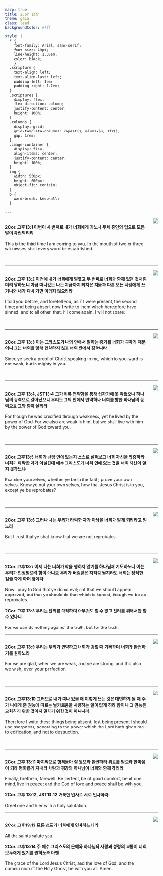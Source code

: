 ```yaml
---
marp: true
title: 2Cor 13장
theme: gaia
class: lead
backgroundColor: #fff

style: |
  * {
    font-family: Arial, sans-serif;
    font-size: 19pt;
    line-height: 1.35em;
    color: black;
    }
  .scripture {
    text-align: left;
    text-align-last: left;
    padding-left: 1em;
    padding-right: 1.7em;
  }
  .scriptures {
    display: flex;
    flex-direction: column;
    justify-content: center;
    height: 100%;
  }
  .columns {
    display: grid;
    grid-template-columns: repeat(2, minmax(0, 1fr));
    gap: 1rem;
  }
  .image-container {
    display: flex;
    align-items: center;
    justify-content: center;
    height: 100%;
  }
  img {
    width: 550px;
    height: 600px;
    object-fit: contain;
  }
  b {
    word-break: keep-all;
  }

---
```


<div class="columns">
  <div class="scriptures">
    <br>
    <div class="scripture">
      <b>2Cor. 고후13:1 이번이 세 번째로 내가 너희에게 가노니 두세 증인의 입으로 모든 말이 확립되리라 
      </b>
    </div>
    <br>
    <div class="scripture">This is the third time I am coming to you. In the mouth of two or three wit nesses shall every word be estab lished. 
    </div>
    <br>
    <div class="scripture">
      <b>
      </b>
    </div>
    <br>
    <div class="scripture">
    </div>         
  </div>
  <div class="image-container">
    <img src='../../pictures/picture_14.jpg'>
  </div>
</div>

---

<div class="columns">
  <div class="scriptures">
    <br>
    <div class="scripture">
      <b>2Cor. 고후 13:2 이전에 내가 너희에게 말했고 두 번째로 너희와 함께 있던 것처럼 미리 말하노니 지금 떠나있는 나는 지금까지 죄지은 자들과 다른 모든 사람에게 쓰거니와 내가 다시 가면 아끼지 않으리라 
      </b>
    </div>
    <br>
    <div class="scripture">I told you before, and foretell you, as if I were present, the second time; and being absent now I write to them which heretofore have sinned, and to all other, that, if I come again, I will not spare; 
    </div>
    <br>
    <div class="scripture">
      <b>
      </b>
    </div>
    <br>
    <div class="scripture">
    </div>         
  </div>
  <div class="image-container">
    <img src='../../pictures/picture_37.jpg'>
  </div>
</div>

---

<div class="columns">
  <div class="scriptures">
    <br>
    <div class="scripture">
      <b>2Cor. 고후 13:3 이는 그리스도가 나의 안에서 말하는 증거를 너희가 구하기 때문이니 그는 너희를 향해 연약하지 않고 너희 안에서 강하니라 
      </b>
    </div>
    <br>
    <div class="scripture">Since ye seek a proof of Christ speaking in me, which to you-ward is not weak, but is mighty in you. 
    </div>
    <br>
    <div class="scripture">
      <b>
      </b>
    </div>
    <br>
    <div class="scripture">
    </div>         
  </div>
  <div class="image-container">
    <img src='../../pictures/picture_123.jpg'>
  </div>
</div>

---

<div class="columns">
  <div class="scriptures">
    <br>
    <div class="scripture">
      <b>2Cor. 고후 13:4, JST13:4 그가 비록 연약함을 통해 십자가에 못 박혔으나 하나님의 능력으로 살아났으니 우리도 그의 안에서 연약하나 너희를 향한 하나님의 능력으로 그와 함께 살리라 
      </b>
    </div>
    <br>
    <div class="scripture">For though he was crucified through weakness, yet he lived by the power of God. For we also are weak in him, but we shall live with him by the power of God toward you. 
    </div>
    <br>
    <div class="scripture">
      <b>
      </b>
    </div>
    <br>
    <div class="scripture">
    </div>         
  </div>
  <div class="image-container">
    <img src='../../pictures/picture_25.jpg'>
  </div>
</div>

---

<div class="columns">
  <div class="scriptures">
    <br>
    <div class="scripture">
      <b>2Cor. 고후13:5 너희가 신앙 안에 있는지 스스로 살펴보고 너희 자신을 입증하라 너희가 타락한 자가 아닐진대 예수 그리스도가 너희 안에 있는 것을 너희 자신이 알지 못하느냐 
      </b>
    </div>
    <br>
    <div class="scripture">Examine yourselves, whether ye be in the faith; prove your own selves. Know ye not your own selves, how that Jesus Christ is in you, except ye be reprobates? 
    </div>
    <br>
    <div class="scripture">
      <b>
      </b>
    </div>
    <br>
    <div class="scripture">
    </div>         
  </div>
  <div class="image-container">
    <img src='../../pictures/picture_89.jpg'>
  </div>
</div>

---

<div class="columns">
  <div class="scriptures">
    <br>
    <div class="scripture">
      <b> 2Cor. 고후 13:6 그러나 나는 우리가 타락한 자가 아님을 너희가 알게 되리라고 믿노라 
      </b>
    </div>
    <br>
    <div class="scripture"> But I trust that ye shall know that we are not reprobates. 
    </div>
    <br>
    <div class="scripture">
      <b>
      </b>
    </div>
    <br>
    <div class="scripture">
    </div>         
  </div>
  <div class="image-container">
    <img src='../../pictures/picture_8.jpg'>
  </div>
</div>

---
<div class="columns">
  <div class="scriptures">
    <br>
    <div class="scripture">
      <b>2Cor. 고후13:7 이제 나는 너희가 악을 행하지 않기를 하나님께 기도하노니 이는 우리가 인정받으려 함이 아니요 우리가 버림받은 자처럼 될지라도 너희는 정직한 일을 하게 하려 함이라 
      </b>
    </div>
    <br>
    <div class="scripture">Now I pray to God that ye do no evil; not that we should appear approved, but that ye should do that which is honest, though we be as reprobates. 
    </div>
    <br>
    <div class="scripture">
      <b>2Cor. 고후 13:8 우리는 진리를 대적하여 아무것도 할 수 없고 진리를 위해서만 할 수 있나니 
      </b>
    </div>
    <br>
    <div class="scripture">For we can do nothing against the truth, but for the truth. 
    </div>         
  </div>
  <div class="image-container">
    <img src='../../pictures/picture_56.jpg'>
  </div>
</div>

---

<div class="columns">
  <div class="scriptures">
    <br>
    <div class="scripture">
      <b>2Cor. 고후 13:9 우리는 우리가 연약하고 너희가 강할 때 기뻐하며 너희가 완전하기를 원하노라 
      </b>
    </div>
    <br>
    <div class="scripture">For we are glad, when we are weak, and ye are strong; and this also we wish, even your perfection. 
    </div>
    <br>
    <div class="scripture">
      <b>
      </b>
    </div>
    <br>
    <div class="scripture">
    </div>         
  </div>
  <div class="image-container">
    <img src='../../pictures/picture_67.jpg'>
  </div>
</div>

---

<div class="columns">
  <div class="scriptures">
    <br>
    <div class="scripture">
      <b>2Cor. 고후13:10 그러므로 내가 떠나 있을 때 이렇게 쓰는 것은 대면하게 될 때 주가 나에게 준 권능에 따르는 날카로움을 사용하는 일이 없게 하려 함이니 그 권능은 교화하기 위한 것이지 멸하기 위한 것이 아니니라 
      </b>
    </div>
    <br>
    <div class="scripture">Therefore I write these things being absent, lest being present I should use sharpness, according to the power which the Lord hath given me to edification, and not to destruction. 
    </div>
    <br>
    <div class="scripture">
      <b>
      </b>
    </div>
    <br>
    <div class="scripture">
    </div>         
  </div>
  <div class="image-container">
    <img src='../../pictures/picture_26.jpg'>
  </div>
</div>

---

<div class="columns">
  <div class="scriptures">
    <br>
    <div class="scripture">
      <b>2Cor. 고후 13:11 마지막으로 형제들아 잘 있으라 완전하라 위로를 받으라 한마음이 되라 평화롭게 지내라 사랑과 평강의 하나님이 너희와 함께 하리라 
      </b>
    </div>
    <br>
    <div class="scripture">Finally, brethren, farewell. Be perfect, be of good comfort, be of one mind, live in peace; and the God of love and peace shall be with you. 
    </div>
    <br>
    <div class="scripture">
      <b>2Cor. 고후 13:12, JST13:12 거룩한 인사로 서로 인사하라 
      </b>
    </div>
    <br>
    <div class="scripture">Greet one anoth er with a holy salutation. 
    </div>         
  </div>
  <div class="image-container">
    <img src='../../pictures/picture_137.jpg'>
  </div>
</div>

---

<div class="columns">
  <div class="scriptures">
    <br>
    <div class="scripture">
      <b>2Cor. 고후13:13 모든 성도가 너희에게 인사하느니라 
      </b>
    </div>
    <br>
    <div class="scripture">All the saints salute you. 
    </div>
    <br>
    <div class="scripture">
      <b>2Cor. 고후13:14 주 예수 그리스도의 은혜와 하나님의 사랑과 성령의 교통이 너희 모두에게 있기를 원하노라 아멘 
      </b>
    </div>
    <br>
    <div class="scripture">The grace of the Lord Jesus Christ, and the love of God, and the commu nion of the Holy Ghost, be with you all. Amen.
    </div>         
  </div>
  <div class="image-container">
    <img src='../../pictures/picture_70.jpg'>
  </div>
</div>

